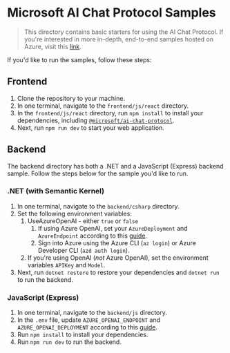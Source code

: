 # Microsoft AI Chat Protocol Samples

> This directory contains basic starters for using the AI Chat Protocol. If you're interested in more in-depth, end-to-end samples hosted on Azure, visit this [link](https://aka.ms/aichat/templates).

If you'd like to run the samples, follow these steps:

## Frontend

1. Clone the repository to your machine.
1. In one terminal, navigate to the `frontend/js/react` directory.
1. In the `frontend/js/react` directory, run `npm install` to install your dependencies, including [`@microsoft/ai-chat-protocol`](https://www.npmjs.com/package/@microsoft/ai-chat-protocol).
1. Next, run `npm run dev` to start your web application.

## Backend

The backend directory has both a .NET and a JavaScript (Express) backend sample. Follow the steps below for the sample you'd like to run.

### .NET (with Semantic Kernel)

1. In one terminal, navigate to the `backend/csharp` directory.
2. Set the following environment variables:
    1. UseAzureOpenAI - either `true` or `false`
        1. If using Azure OpenAI, set your `AzureDeployment` and `AzureEndpoint` according to this [guide](https://learn.microsoft.com/en-us/azure/ai-services/openai/quickstart?tabs=command-line%2Cpython-new&pivots=programming-language-python#retrieve-key-and-endpoint).
        2. Sign into Azure using the Azure CLI (`az login`) or Azure Developer CLI (`azd auth login`).
    2. If you're using OpenAI (*not* Azure OpenAI), set the environment variables `APIKey` and `Model`.
3. Next, run `dotnet restore` to restore your dependencies and `dotnet run` to run the backend.

### JavaScript (Express)

1. In one terminal, navigate to the `backend/js` directory.
2. In the `.env` file, update `AZURE_OPENAI_ENDPOINT` and `AZURE_OPENAI_DEPLOYMENT` according to this [guide](https://learn.microsoft.com/en-us/azure/ai-services/openai/quickstart?tabs=command-line%2Cpython-new&pivots=programming-language-python#retrieve-key-and-endpoint).
3. Run `npm install` to install your dependencies.
4. Run `npm run dev` to run the backend.
